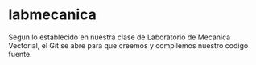 # labmecanica
Segun lo establecido en nuestra clase de Laboratorio de Mecanica Vectorial, el Git se abre para que creemos y compilemos nuestro codigo fuente.
